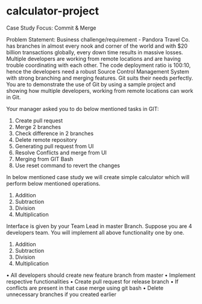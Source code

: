 # calculator-project
Case Study 
Focus: Commit & Merge

Problem Statement: 
Business challenge/requirement - 
Pandora Travel Co. has branches in almost every nook and corner of the world and with $20 billion transactions globally, every down time results in massive losses. Multiple developers are working from remote locations and are having trouble coordinating with each other. The code deployment ratio is 100:10, hence the developers need a robust Source Control Management System with strong branching and merging features. Git suits their needs perfectly.
You are to demonstrate the use of Git by using a sample project and showing how multiple developers, working from remote locations can work in Git.

Your manager asked you to do below mentioned tasks in GIT:
1. Create pull request
2. Merge 2 branches
3. Check difference in 2 branches
4. Delete remote repository
5. Generating pull request from UI
6. Resolve Conflicts and merge from UI
7. Merging from GIT Bash
8. Use reset command to revert the changes
   
In below mentioned case study we will create simple calculator which will perform below mentioned operations.
1. Addition
2. Subtraction
3. Division
4. Multiplication

Interface is given by your Team Lead in master Branch. Suppose you are 4 developers team. You will implement all above functionality one by one.
1. Addition
2. Subtraction
3. Division
4. Multiplication
   
• All developers should create new feature branch from master
• Implement respective functionalities
• Create pull request for release branch
• If conflicts are present in that case merge using git bash
• Delete unnecessary branches if you created earlier
